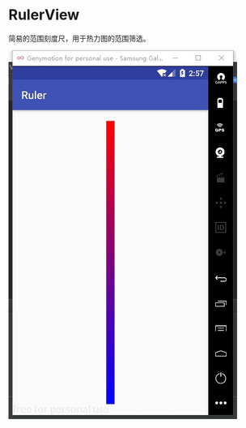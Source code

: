 # RulerView
简易的范围刻度尺，用于热力图的范围筛选。

![d](https://github.com/dahaideweiba/RulerView/blob/master/Ruler/image/%E5%9B%BE%E7%89%871.png)
